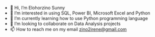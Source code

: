 - 👋 Hi, I’m Elohorzino Sunny
- 👀 I’m interested in using SQL, Power BI, Microsoft Excel and Python
- 🌱 I’m currently learning how to use Python programming language
- 💞️ I’m looking to collaborate on Data Analysis projects 
- 📫 How to reach me on my email zino2irene@gmail.com

<!---
Zinoirene/Zinoirene is a ✨ special ✨ repository because its `README.md` (this file) appears on your GitHub profile.
You can click the Preview link to take a look at your changes.
--->
